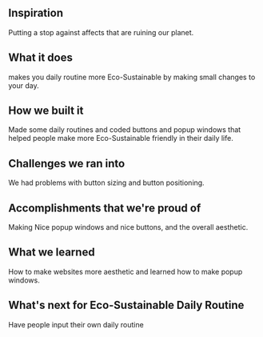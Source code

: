 ## Inspiration
Putting a stop against affects that are ruining our planet.
## What it does
makes you daily routine more Eco-Sustainable by making small changes to your day.
## How we built it
Made some daily routines and coded buttons and popup windows that helped people make more Eco-Sustainable friendly in their daily life.
## Challenges we ran into
We had problems with button sizing and button positioning.
## Accomplishments that we're proud of
Making Nice popup windows and nice buttons, and the overall aesthetic.
## What we learned
How to make websites more aesthetic and learned how to make popup windows.
## What's next for Eco-Sustainable Daily Routine
Have people input their own daily routine
